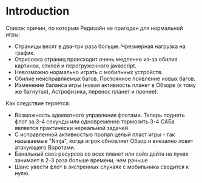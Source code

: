 # Introduction #

Список причин, по которым Редизайн не пригоден для нормальной игры:
  * Страницы весят в два-три раза больше. Чрезмерная нагрузка на трафик.
  * Отрисовка страниц происходит очень медленно из-за обилия картинок, стилей и перегруженного javascript.
  * Невозможно нормально играть с мобильных устройств.
  * Обилие неисправляемых багов. Постоянное появление новых багов.
  * Изменение баланса игры (новая активность планет в Обзоре (к тому же багнутая), Астрофизика, перенос планет и прочее).

Как следствие теряется:
  * Возможность адекватного управления флотами. Теперь поднять флот за 3-4 секунды или одновременно тормозить 3-4 САБа является практически нереальной задачей.
  * С исправленной активностью пропал целый пласт игры - так называемые "Ninja", когда игрок обновляет Обзор и внезапно ловит атакующего Воротами.
  * Банальный своз ресурсов со всех планет или сейв дейта на лунах занимает в 2-3 раза больше времени, чем раньше
  * Шанс увести флот в экстренных случаях с мобильника сводится к нулю.